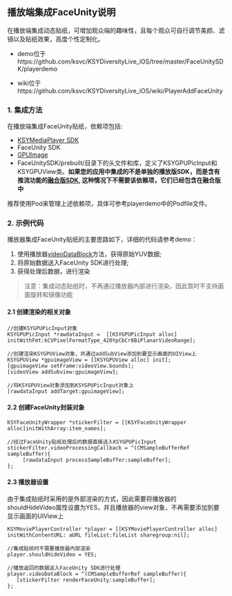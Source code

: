 ## 播放端集成FaceUnity说明

在播放端集成动态贴纸，可增加观众端的趣味性，且每个观众可自行调节美颜、滤镜以及贴纸效果，高度个性定制化。

* demo位于https://github.com/ksvc/KSYDiversityLive_iOS/tree/master/FaceUnitySDK/playerdemo

* wiki位于https://github.com/ksvc/KSYDiversityLive_iOS/wiki/PlayerAddFaceUnity

### 1. 集成方法

在播放端集成FaceUnity贴纸，依赖项包括:

* [KSYMediaPlayer SDK](https://github.com/ksvc/KSYMediaPlayer_iOS)
* FaceUnity SDK
* [GPUImage](https://github.com/BradLarson/GPUImage)
* FaceUnitySDK/prebuilt/目录下的头文件和库，定义了KSYGPUPicInput和KSYGPUView类。**如果您的应用中集成的不是单独的播放版SDK，而是含有推流功能的[融合版SDK](https://github.com/ksvc/KSYLive_iOS), 这种情况下不需要该依赖项，它们已经包含在融合版中**

推荐使用Pod来管理上述依赖项，具体可参考playerdemo中的Podfile文件。

### 2. 示例代码

播放器集成FaceUnity贴纸的主要思路如下，详细的代码请参考demo：

1. 使用播放器[videoDataBlock](https://ksvc.github.io/KSYMediaPlayer_iOS/doc/html/Classes/KSYMoviePlayerController.html#//api/name/videoDataBlock)方法，获得原始YUV数据;
2. 将原始数据送入FaceUnity SDK进行处理;
3. 获得处理后数据，进行渲染

> 注意：集成动态贴纸时，不再通过播放器内部进行渲染，因此暂时不支持画面旋转和镜像功能

#### 2.1 创建渲染的相关对象

```
//创建KSYGPUPicInput对象
KSYGPUPicInput *rawdataInput =  [[KSYGPUPicInput alloc] initWithFmt:kCVPixelFormatType_420YpCbCr8BiPlanarVideoRange];

//创建渲染KSYGPUView对象，并通过addSubView添加到要显示画面的UIView上
KSYGPUView *gpuimageView = [[KSYGPUView alloc] init];
[gpuimageView setFrame:videoView.bounds];
[videoView addSubview:gpuimageView];

//将KSYGPUView对象添加到KSYGPUPicInput对象上
[rawdataInput addTarget:gpuimageView];
```

#### 2.2 创建FaceUnity封装对象

```
KSYFaceUnityWrapper *stickerFilter = [[KSYFaceUnityWrapper alloc]initWithArray:item_names];
    
//经过FaceUnity贴纸处理后的数据直接送入KSYGPUPicInput
stickerFilter.videoProcessingCallback = ^(CMSampleBufferRef sampleBuffer){
     [rawdataInput processSampleBuffer:sampleBuffer];
};

```

#### 2.3 播放器设置
由于集成贴纸时采用的是外部渲染的方式，因此需要将播放器的shouldHideVideo属性设置为YES，并且播放器的view对象，不再需要添加到要显示画面的UIView上

```
KSYMoviePlayerController *player = [[KSYMoviePlayerController alloc] initWithContentURL: aURL fileList:fileList sharegroup:nil];

//集成贴纸时不需要播放器内部渲染
player.shouldHideVideo = YES;

//播放返回的数据送入FaceUnity SDK进行处理
player.videoDataBlock = ^(CMSampleBufferRef sampleBuffer){
   [stickerFilter renderFaceUnity:sampleBuffer];
};    
```
